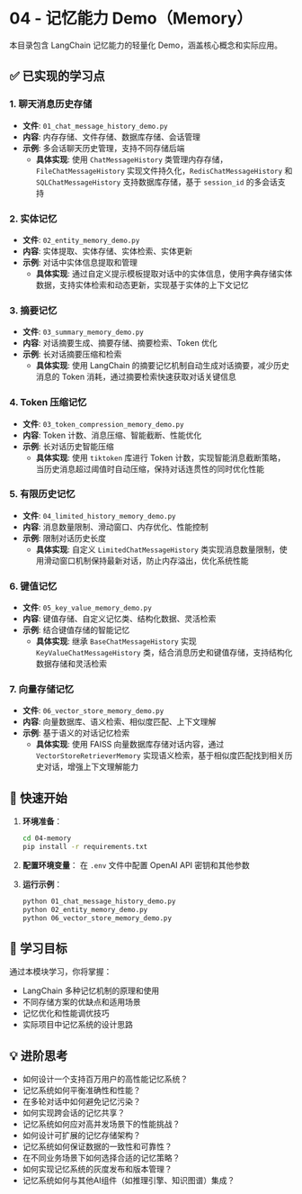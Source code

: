 # 04 - 记忆能力 Demo（Memory）

本目录包含 LangChain 记忆能力的轻量化 Demo，涵盖核心概念和实际应用。

## ✅ 已实现的学习点

### 1. 聊天消息历史存储
- **文件**: `01_chat_message_history_demo.py`
- **内容**: 内存存储、文件存储、数据库存储、会话管理
- **示例**: 多会话聊天历史管理，支持不同存储后端
  - **具体实现**: 使用 `ChatMessageHistory` 类管理内存存储，`FileChatMessageHistory` 实现文件持久化，`RedisChatMessageHistory` 和 `SQLChatMessageHistory` 支持数据库存储，基于 `session_id` 的多会话支持

### 2. 实体记忆
- **文件**: `02_entity_memory_demo.py`
- **内容**: 实体提取、实体存储、实体检索、实体更新
- **示例**: 对话中实体信息提取和管理
  - **具体实现**: 通过自定义提示模板提取对话中的实体信息，使用字典存储实体数据，支持实体检索和动态更新，实现基于实体的上下文记忆

### 3. 摘要记忆
- **文件**: `03_summary_memory_demo.py`
- **内容**: 对话摘要生成、摘要存储、摘要检索、Token 优化
- **示例**: 长对话摘要压缩和检索
  - **具体实现**: 使用 LangChain 的摘要记忆机制自动生成对话摘要，减少历史消息的 Token 消耗，通过摘要检索快速获取对话关键信息

### 4. Token 压缩记忆
- **文件**: `03_token_compression_memory_demo.py`
- **内容**: Token 计数、消息压缩、智能截断、性能优化
- **示例**: 长对话历史智能压缩
  - **具体实现**: 使用 `tiktoken` 库进行 Token 计数，实现智能消息截断策略，当历史消息超过阈值时自动压缩，保持对话连贯性的同时优化性能

### 5. 有限历史记忆
- **文件**: `04_limited_history_memory_demo.py`
- **内容**: 消息数量限制、滑动窗口、内存优化、性能控制
- **示例**: 限制对话历史长度
  - **具体实现**: 自定义 `LimitedChatMessageHistory` 类实现消息数量限制，使用滑动窗口机制保持最新对话，防止内存溢出，优化系统性能

### 6. 键值记忆
- **文件**: `05_key_value_memory_demo.py`
- **内容**: 键值存储、自定义记忆类、结构化数据、灵活检索
- **示例**: 结合键值存储的智能记忆
  - **具体实现**: 继承 `BaseChatMessageHistory` 实现 `KeyValueChatMessageHistory` 类，结合消息历史和键值存储，支持结构化数据存储和灵活检索

### 7. 向量存储记忆
- **文件**: `06_vector_store_memory_demo.py`
- **内容**: 向量数据库、语义检索、相似度匹配、上下文理解
- **示例**: 基于语义的对话记忆检索
  - **具体实现**: 使用 FAISS 向量数据库存储对话内容，通过 `VectorStoreRetrieverMemory` 实现语义检索，基于相似度匹配找到相关历史对话，增强上下文理解能力

## 🚀 快速开始

1. **环境准备**：
   ```bash
   cd 04-memory
   pip install -r requirements.txt
   ```

2. **配置环境变量**：
   在 `.env` 文件中配置 OpenAI API 密钥和其他参数

3. **运行示例**：
   ```bash
   python 01_chat_message_history_demo.py
   python 02_entity_memory_demo.py
   python 06_vector_store_memory_demo.py
   ```

## 🎯 学习目标

通过本模块学习，你将掌握：
- LangChain 多种记忆机制的原理和使用
- 不同存储方案的优缺点和适用场景
- 记忆优化和性能调优技巧
- 实际项目中记忆系统的设计思路

## 💡 进阶思考

- 如何设计一个支持百万用户的高性能记忆系统？
- 记忆系统如何平衡准确性和性能？
- 在多轮对话中如何避免记忆污染？
- 如何实现跨会话的记忆共享？
- 记忆系统如何应对高并发场景下的性能挑战？
- 如何设计可扩展的记忆存储架构？
- 记忆系统如何保证数据的一致性和可靠性？
- 在不同业务场景下如何选择合适的记忆策略？
- 如何实现记忆系统的灰度发布和版本管理？
- 记忆系统如何与其他AI组件（如推理引擎、知识图谱）集成？

